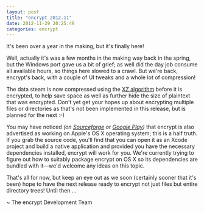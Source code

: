 ```yaml
---
layout: post
title: "encrypt 2012.11"
date: 2012-11-29 20:25:49
categories: encrypt
---
```

It's been over a year in the making, but it's finally here!

Well, actually it's was a few months in the making way back in the spring, but the Windows port gave us a bit of grief; as well did the day job consume all available hours, so things here slowed to a crawl. But we're back, encrypt's back, with a couple of UI tweaks and a whole lot of compression!

The data steam is now compressed using the [XZ algorithm][xz] before it is encrypted, to help save space as well as further hide the size of plaintext that was encrypted. Don't yet get your hopes up about encrypting multiple files or directories as that's not been implemented in this release, but is planned for the next :-)

You may have noticed _(on [Sourceforge][] or [Google Play][play])_ that encrypt is also advertised as working on Apple's OS X operating system; this is a half truth. If you grab the source code, you'll find that you can open it as an Xcode project and build a native application and provided you have the necessary dependencies installed, encrypt will work for you. We're currently trying to figure out how to suitably package encrypt on OS X so its dependencies are bundled with it—we'd welcome any ideas on this topic.

That's all for now, but keep an eye out as we soon (certainly sooner that it's been) hope to have the next release ready to encrypt not just files but entire directory trees! Until then …

~ The encrypt Development Team

[xz]: http://tukaani.org/xz/
[Sourceforge]: https://sourceforge.net/projects/encrypt/
[play]: https://play.google.com/store/apps/details?id=net.albinoloverats.android.encrypt
